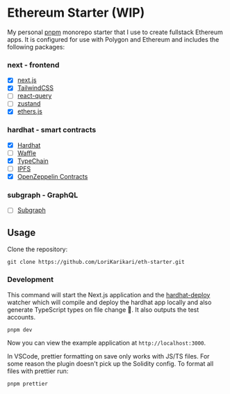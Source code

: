 # Ethereum Starter (WIP)

My personal [pnpm](https://github.com/pnpm/pnpm) monorepo starter that I use to create fullstack Ethereum apps. It is configured for use with Polygon and Ethereum and includes the following packages:

### next - frontend

- [x] [next.js](https://github.com/vercel/next.js/)
- [x] [TailwindCSS](https://github.com/tailwindlabs/tailwindcss)
- [ ] [react-query](https://github.com/tannerlinsley/react-query)
- [ ] [zustand](https://github.com/pmndrs/zustand)
- [x] [ethers.js](https://github.com/ethers-io/ethers.js/)

### hardhat - smart contracts

- [x] [Hardhat](https://github.com/nomiclabs/hardhat)
- [ ] [Waffle](https://github.com/EthWorks/Waffle)
- [x] [TypeChain](https://github.com/dethcrypto/TypeChain)
- [ ] [IPFS](https://github.com/ipfs/ipfs)
- [x] [OpenZeppelin Contracts](https://github.com/OpenZeppelin/openzeppelin-contracts)

### subgraph - GraphQL

- [ ] [Subgraph](https://thegraph.com/)

## Usage

Clone the repository:

```shell
git clone https://github.com/LoriKarikari/eth-starter.git
```

### Development

This command will start the Next.js application and the [hardhat-deploy](https://github.com/wighawag/hardhat-deploy) watcher which will compile and deploy the hardhat app locally and also generate TypeScript types on file change 🎉. It also outputs the test accounts.

```shell
pnpm dev
```

Now you can view the example application at `http://localhost:3000`.

In VSCode, prettier formatting on save only works with JS/TS files. For some reason the plugin doesn't pick up the Solidity config. To format all files with prettier run:
```shell
pnpm prettier
```
